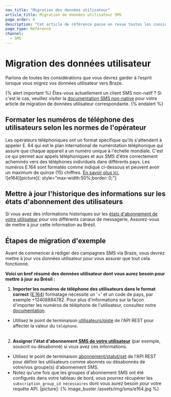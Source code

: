 ```yaml
---
nav_title: "Migration des données utilisateur"
article_title: Migration de données utilisateur SMS
page_order: 4
description: "Cet article de référence passe en revue toutes les considérations que vous devrez garder à l’esprit lorsque vous migrez vos données utilisateur vers Braze pour envoyer des SMS."
page_type: Référence
channel:
  - SMS
---
```


# Migration des données utilisateur

Parlons de toutes les considérations que vous devrez garder à l’esprit lorsque vous migrez vos données utilisateur vers Braze.

{% alert important %}
Êtes-vous actuellement un client SMS non-natif ? Si c'est le cas, veuillez visiter la [documentation SMS non-native](/docs/user_guide/message_building_by_channel/sms/non_native/) pour votre article de migration de données utilisateur correspondante.
{% endalert %}

## Formater les numéros de téléphone des utilisateurs selon les normes de l'opérateur

Les opérateurs téléphoniques ont un format spécifique qu'ils s'attendent à appeler E. 64 qui est le plan international de numérotation téléphonique qui assure que chaque appareil a un numéro unique à l'échelle mondiale. C'est ce qui permet aux appels téléphoniques et aux SMS d'être correctement acheminés vers des téléphones individuels dans différents pays. Les numéros E.164 sont formatés comme indiqué ci-dessous et peuvent avoir un maximum de quinze (15) chiffres. [En savoir plus ici.][userphone]<br> !\[e164\]\[picture\]{: style="max-width:50%;border: 0;"}

## Mettre à jour l'historique des informations sur les états d'abonnement des utilisateurs

Si vous avez des informations historiques sur les [états d'abonnement de votre utilisateur][subscriptionstate] pour vos différents canaux de messagerie, Assurez-vous de mettre à jour cette information au Brésil.

## Étapes de migration d'exemple

Avant de commencer à rédiger des campagnes SMS via Braze, vous devrez mettre à jour vos données utilisateur pour vous assurer que tout cela fonctionne.

__Voici un bref résumé des données utilisateur dont vous aurez besoin pour mettre à jour au Brésil :__

1. __Importer les numéros de téléphone des utilisateurs dans le format correct__ ([E.164][]) formatage nécessite un '+' et un code de pays, par exemple +12408884782. Pour plus d'informations sur la façon d'importer les numéros de téléphone de l'utilisateur, consultez notre [documentation][userphone].
  - Utilisez le point de terminaison [utilisateurs/piste][1] de l'API REST pour affecter la valeur du `téléphone`.<br><br>

2. __Assigner l'état d'abonnement [SMS de votre utilisateur][subscriptionstate]__ (par exemple, souscrit ou désabonné) si vous avez ces informations.
  - Utilisez le point de terminaison [abonnement/statut/set][6] de l'API REST pour définir les utilisateurs comme abonnés ou désabonnés de votre/vos groupe(s) d'abonnement SMS.
  - Notez qu'une fois que les groupes d'abonnement SMS ont été configurés dans votre tableau de bord, vous pourrez récupérer les `subscription_group_id nécessaires` dont vous aurez besoin pour votre requête API.
[picture]: {% image_buster /assets/img/sms/e164.jpg %}

[E.164]: https://en.wikipedia.org/wiki/E.164
[userphone]: {{site.baseurl}}/user_guide/message_building_by_channel/sms/phone_numbers/user_phone_numbers/
[userphone]: {{site.baseurl}}/user_guide/message_building_by_channel/sms/phone_numbers/user_phone_numbers/
[1]: {{site.baseurl}}/api/endpoints/user_data/post_user_track/
[6]: {{site.baseurl}}/api/endpoints/subscription_groups/post_update_user_subscription_group_status/
[subscriptionstate]: {{site.baseurl}}/user_guide/message_building_by_channel/sms/sms_subscription_group/
[subscriptionstate]: {{site.baseurl}}/user_guide/message_building_by_channel/sms/sms_subscription_group/
